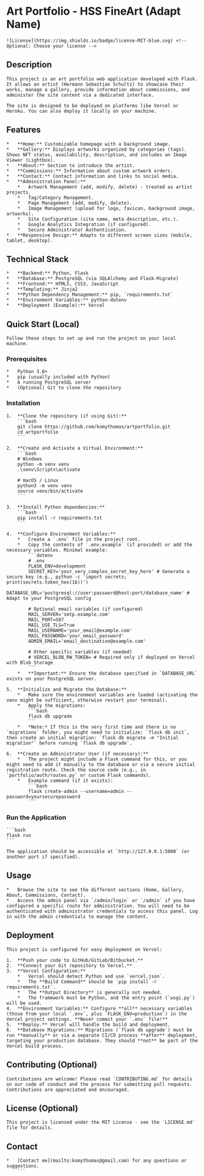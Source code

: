 # Art Portfolio - HSS FineArt (Adapt Name)

    ![License](https://img.shields.io/badge/license-MIT-blue.svg) <!-- Optional: Choose your license -->

## Description

    This project is an art portfolio web application developed with Flask. It allows an artist (Hermann Sebastian Schultz) to showcase their works, manage a gallery, provide information about commissions, and administer the site content via a dedicated interface.

    The site is designed to be deployed on platforms like Vercel or Heroku. You can also deploy it locally on your machine.

## Features

    *   **Home:** Customizable homepage with a background image.
    *   **Gallery:** Displays artworks organized by categories (tags). Shows NFT status, availability, description, and includes an Image Viewer (Lightbox).
    *   **About:** Section to introduce the artist.
    *   **Commissions:** Information about custom artwork orders.
    *   **Contact:** Contact information and links to social media.
    *   **Administration Panel:**
        *   Artwork Management (add, modify, delete) - treated as artist projects.
        *   Tag/Category Management.
        *   Page Management (add, modify, delete).
        *   Image Management (upload for logo, favicon, background image, artworks).
        *   Site Configuration (site name, meta description, etc.).
        *   Google Analytics Integration (if configured).
        *   Secure Administrator Authentication.
    *   **Responsive Design:** Adapts to different screen sizes (mobile, tablet, desktop).

## Technical Stack

    *   **Backend:** Python, Flask
    *   **Database:** PostgreSQL (via SQLAlchemy and Flask-Migrate)
    *   **Frontend:** HTML5, CSS3, JavaScript
    *   **Templating:** Jinja2
    *   **Python Dependency Management:** pip, `requirements.txt`
    *   **Environment Variables:** python-dotenv
    *   **Deployment (Example):** Vercel

## Quick Start (Local)

    Follow these steps to set up and run the project on your local machine.

### Prerequisites

    *   Python 3.8+
    *   pip (usually included with Python)
    *   A running PostgreSQL server
    *   (Optional) Git to clone the repository

### Installation

    1.  **Clone the repository (if using Git):**
        ```bash
        git clone https://github.com/komythomas/artportfolio.git
        cd artportfolio
        ```

    2.  **Create and Activate a Virtual Environment:**
        ```bash
        # Windows
        python -m venv venv
        .\venv\Scripts\activate

        # macOS / Linux
        python3 -m venv venv
        source venv/bin/activate
        ```

    3.  **Install Python dependencies:**
        ```bash
        pip install -r requirements.txt
        ```

    4.  **Configure Environment Variables:**
        *   Create a `.env` file in the project root.
        *   Copy the contents of `.env.example` (if provided) or add the necessary variables. Minimal example:
            ```dotenv
            # .env
            FLASK_ENV=development
            SECRET_KEY='your_very_complex_secret_key_here' # Generate a secure key (e.g., python -c 'import secrets; print(secrets.token_hex(16))')
            DATABASE_URL='postgresql://user:password@host:port/database_name' # Adapt to your PostgreSQL config

            # Optional email variables (if configured)
            MAIL_SERVER='smtp.example.com'
            MAIL_PORT=587
            MAIL_USE_TLS=True
            MAIL_USERNAME='your_email@example.com'
            MAIL_PASSWORD='your_email_password'
            ADMIN_EMAIL='email_destination@example.com'

            # Other specific variables (if needed)
            # VERCEL_BLOB_RW_TOKEN= # Required only if deployed on Vercel with Blob Storage
            ```
        *   **Important:** Ensure the database specified in `DATABASE_URL` exists on your PostgreSQL server.

    5.  **Initialize and Migrate the Database:**
        *   Make sure the environment variables are loaded (activating the venv might be sufficient, otherwise restart your terminal).
        *   Apply the migrations:
            ```bash
            flask db upgrade
            ```
        *   *Note:* If this is the very first time and there is no `migrations` folder, you might need to initialize: `flask db init`, then create an initial migration: `flask db migrate -m "Initial migration"` before running `flask db upgrade`.

    6.  **Create an Administrator User (if necessary):**
        *   The project might include a Flask command for this, or you might need to add it manually to the database or via a secure initial registration route. Check the source code (e.g., in `portfolio/auth/routes.py` or custom Flask commands).
        *   Example command (if it exists):
            ```bash
            flask create-admin --username=admin --password=yoursecurepassword
            ```

### Run the Application

    ```bash
    flask run
    ```

    The application should be accessible at `http://127.0.0.1:5000` (or another port if specified).

## Usage

    *   Browse the site to see the different sections (Home, Gallery, About, Commissions, Contact).
    *   Access the admin panel via `/admin/login` or `/admin` if you have configured a specific route for administration. You will need to be authenticated with administrator credentials to access this panel. Log in with the admin credentials to manage the content.

## Deployment

    This project is configured for easy deployment on Vercel:

    1.  **Push your code to GitHub/GitLab/Bitbucket.**
    2.  **Connect your Git repository to Vercel.**
    3.  **Vercel Configuration:**
        *   Vercel should detect Python and use `vercel.json`.
        *   The **Build Command** should be `pip install -r requirements.txt`.
        *   The **Output Directory** is generally not needed.
        *   The framework must be Python, and the entry point (`wsgi.py`) will be used.
    4.  **Environment Variables:** Configure **all** necessary variables (those from your local `.env`, plus `FLASK_ENV=production`) in the Vercel project settings. **Never commit your `.env` file!**
    5.  **Deploy.** Vercel will handle the build and deployment.
    6.  **Database Migrations:** Migrations (`flask db upgrade`) must be run **manually** or via a separate CI/CD process **after** deployment, targeting your production database. They should **not** be part of the Vercel build process.

## Contributing (Optional)

    Contributions are welcome! Please read `CONTRIBUTING.md` for details on our code of conduct and the process for submitting pull requests. Contributions are appreciated and encouraged.

## License (Optional)

    This project is licensed under the MIT License - see the `LICENSE.md` file for details.

## Contact

    *   [Contact me](mailto:komythomas@gmail.com) for any questions or suggestions.
        ```
